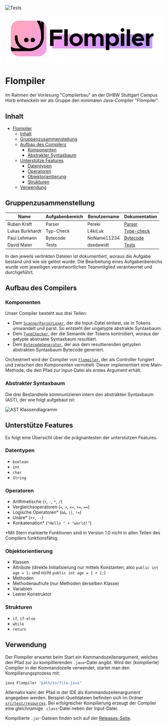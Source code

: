 ![Tests](https://github.com/pereki/flompiler/workflows/Tests/badge.svg)

![Flompiler Logo](docs/flompiler.png)

# Flompiler

Im Rahmen der Vorlesung "Compilerbau" an der DHBW Stuttgart Campus Horb entwickeln wir als Gruppe den minimalen Java-Compiler "Flompiler".

## Inhalt

-   [Flompiler](#flompiler)
    -   [Inhalt](#inhalt)
    -   [Gruppenzusammenstellung](#gruppenzusammenstellung)
    -   [Aufbau des Compilers](#aufbau-des-compilers)
        -   [Komponenten](#komponenten)
        -   [Abstrakter Syntaxbaum](#abstrakter-syntaxbaum)
    -   [Unterstütze Features](#unterstütze-features)
        -   [Datentypen](#datentypen)
        -   [Operatoren](#operatoren)
        -   [Objektorientierung](#objektorientierung)
        -   [Strukturen](#strukturen)
    -   [Verwendung](#verwendung)

## Gruppenzusammenstellung

| Name            | Aufgabenbereich | Benutzername | Dokumentation                   |
| --------------- | --------------- | ------------ | ------------------------------- |
| Ruben Kraft     | Parser          | Pereki       | [Parser](docs/parser.md)        |
| Lukas Burkhardt | Typ-Check       | L4kiLuk      | [Type-check](docs/typecheck.md) |
| Paul Lehmann    | Bytecode        | NoName11234  | [Bytecode](docs/bytecode.md)    |
| David Maier     | Tests           | dasdawidt    | [Tests](docs/tests.md)          |

In den jeweils verlinkten Dateien ist dokumentiert, woraus die Aufgabe bestand und wie sie gelöst wurde.
Die Bearbeitung eines Aufgabenbereichs wurde vom jeweiligen verantwortlichen Teammitglied verantwortet und durchgeführt.

## Aufbau des Compilers

### Komponenten

Unser Compiler besteht aus drei Teilen:

-   Dem [`ScannerParserLexer`](src/main/java/de/flyndre/flompiler/scannerparserlexer/ScannerParserLexer.java), der die Input-Datei einliest, sie in Tokens umwandelt und parst.
    So entsteht der ungetypte abstrakte Syntaxbaum.
-   Dem [`TypeChecker`](src/main/java/de/flyndre/flompiler/typecheker/TypeChecker.java), der die Semantik der Tokens kontrolliert, woraus der getypte abstrakte Syntaxbaum resultiert.
-   Dem [`BytecodeGenerator`](src/main/java/de/flyndre/flompiler/bytecodegenerator/BytecodeGenerator.java), der aus dem resultierenden getypten abstrakten Syntaxbaum Bytecode generiert.

Orchestriert wird der Compiler von [`Flompiler`](src/main/java/de/flyndre/flompiler/Flompiler.java), der als Controller fungiert und zwischen den Komponenten vermittelt.
Dieser implementiert eine Main-Methode, die den Pfad zur Input-Datei als erstes Argument erhält.

### Abstrakter Syntaxbaum

Die drei Bestandteile kommunizieren intern den abstrakten Syntaxbaum (AST), der wie folgt aufgebaut ist:

![AST Klassendiagramm](docs/ast.png)

## Unterstütze Features

Es folgt eine Übersicht über die prägnantesten der unterstützen Features.

### Datentypen

-   `boolean`
-   `int`
-   `char`
-   `String`

### Operatoren

-   Arithmetische (`+`, `-`, `*`, `/`)
-   Vergleichsoperatoren (`<`, `>`, `<=`, `>=`, `==`)
-   Logische Operatoren\* (`&&`, `||`, `!=`)
-   Unäre\* (`++`, `--`)
-   Konkatenation\* (`"Hello " + "world!"`)

\*Mit Stern markierte Funktionen sind in Version 1.0 nicht in allen Teilen des Compilers funktionsfähig.

### Objektorientierung

-   Klassen
-   Attribute (direkte Initialisierung nur mittels Konstanten, also `public int age = 1;` und nicht `public int age = 1 + 1;`)
-   Methoden
-   Methodenaufrufe (nur Methoden derselben Klasse)
-   Variablen
-   Leerer Konstruktor

### Strukturen

-   `if`, `if-else`
-   `while`
-   `return`

## Verwendung

Der Flompiler erwartet beim Start ein Kommandozeilenargument, welches den Pfad zur zu kompillierenden `.java`-Datei angibt.
Wird der (kompilierte) Compiler in der Kommandozeile verwendet, startet man den Kompilierungsprozess mit:

```sh
java Flompiler "path/to/file.java"
```

Alternativ kann der Pfad in der IDE als Kommandozeilenargument angegeben werden.
Beispiel-Quelldateien befinden sich im Ordner [`src/test/resources`](src/test/resources/).
Bei erfolgreicher Kompilierung erzeugt der Compiler eine gleichnamige `.class`-Datei neben der Input-Datei.

Kompillierte `.jar`-Dateien finden sich auf der [Releases-Seite](https://github.com/Pereki/Flompiler/releases).
